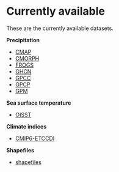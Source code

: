 # Currently available

These are the currently available datasets.

**Precipitation**

* [CMAP](cmap.md)
* [CMORPH](cmorph.md)		
* [FROGS](frogs.md)
* [GHCN](ghcn.md)
* [GPCC](gpcc.md)
* [GPCP](gpcp.md)
* [GPM](gpm.md)

**Sea surface temperature**

* [OISST](oisst.md)

**Climate indices**
			
* [CMIP6-ETCCDI](cmip6-etccdi.md)		

**Shapefiles**

* [shapefiles](shapefiles.md)
